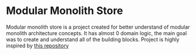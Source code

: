 # Modular Monolith Store

Modular monolith store is a project created for better understand of modular monolith architecture concepts. It has almost 0 domain logic, the main goal was to create and understand all of the building blocks. Project is highly inspired by [this repository](https://github.com/kgrzybek/modular-monolith-with-ddd)
